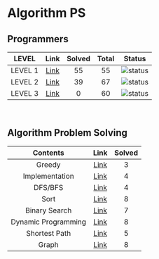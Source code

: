 # Algorithm PS

## Programmers

| LEVEL                          | Link    | Solved | Total |  Status             |
| :--------------------------: | :-----------:  | :---------:  | :------: |:---------------:|
| LEVEL 1 |  [Link](./programmers/level1/README.md) | 55 | 55 | ![status][Done] |
| LEVEL 2 |  [Link](./programmers/level2/README.md) | 39 | 67 | ![status][Doing] |
| LEVEL 3 |  [Link](./programmers/level3/README.md) | 0 | 60 | ![status][Doing] |

</br>


## Algorithm Problem Solving

| Contents                          | Link    | Solved |
| :--------------------------: | :-----------:  | :---------:  |
| Greedy |  [Link](./Greedy/README.md) | 3 |
| Implementation |  [Link](./Implementation/README.md) | 4 |
| DFS/BFS |  [Link](./DFS-BFS/README.md) | 4 |
| Sort |  [Link](./Sort/README.md) | 8 |
| Binary Search |  [Link](./Binary%20Search/README.md) | 7 |
| Dynamic Programming |  [Link](./Dynamic%20Programming/README.md) | 8 |
| Shortest Path |  [Link](./Shortest%20Path/README.md) | 5 |
| Graph |  [Link](./Graph/README.md) | 8 |

<br>

[DOING]: https://img.shields.io/badge/-DOING-31AE0F
[DONE]: https://img.shields.io/badge/-DONE-0885CC
